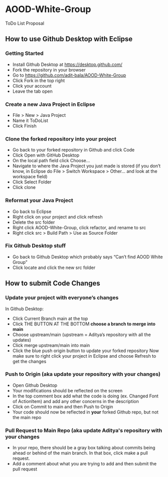 # AOOD-White-Group
ToDo List Proposal

## How to use Github Desktop with Eclipse
### Getting Started
- Install Github Desktop at https://desktop.github.com/ 
- Fork the repository in your browser
- Go to https://github.com/adit-bala/AOOD-White-Group
- Click Fork in the top right
- Click your account
- Leave the tab open
### Create a new Java Project in Eclipse
- File > New > Java Project
- Name it ToDoList
- Click Finish
### Clone the forked repository into your project
- Go back to your forked repository in Github and click Code
- Click Open with GitHub Desktop
- On the local path field click Choose…
- Navigate to where the Java Project you just made is stored (if you don’t know, in Eclipse do File > Switch Workspace > Other… and look at the workspace field)
- Click Select Folder
- Click clone
### Reformat your Java Project
- Go back to Eclipse
- Right click on your project and click refresh
- Delete the src folder
- Right click AOOD-White-Group, click refactor, and rename to src
- Right click src > Build Path > Use as Source Folder
### Fix Github Desktop stuff
- Go back to Github Desktop which probably says “Can’t find AOOD White Group”
- Click locate and click the new src folder


## How to submit Code Changes

### Update your project with everyone’s changes
In Github Desktop:
- Click Current Branch main at the top
- Click THE BUTTON AT THE BOTTOM **choose a branch to merge into main**
- Choose upstream/main (upstream = Aditya’s repository with all the updates)
- Click merge upstream/main into main
- Click the blue push origin button to update your forked repository
Now make sure to right click your project in Eclipse and choose Refresh to get the changes

### Push to Origin (aka update your repository with your changes)
- Open Github Desktop
- Your modifications should be reflected on the screen
- In the top comment box add what the code is doing (ex. Changed Font of ActionItem) and add any other concerns in the description
- Click on Commit to main and then Push to Origin
- Your code should now be reflected in **your** forked Github repo, but not the main repo

### Pull Request to Main Repo (aka update Aditya's repository with your changes
- In your repo, there should be a gray box talking about commits being ahead or behind of the main branch. In that box, click make a pull request. 
- Add a comment about what you are trying to add and then submit the pull request
